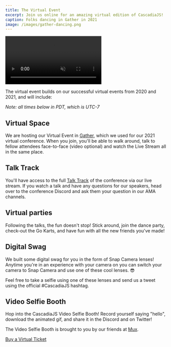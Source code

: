```yaml
---
title: The Virtual Event
excerpt: Join us online for an amazing virtual edition of CascadiaJS!
caption: Folks dancing in Gather in 2021
image: /images/gather-dancing.png
---
```

<video autoplay loop muted><source src="/files/gather-dancing.mp4" type="video/mp4"></video>

The virtual event builds on our successful virtual events from 2020 and 2021, and will include:

*Note: all times below in PDT, which is UTC-7*

## Virtual Space

We are hosting our Virtual Event in <a target="_blank" href="https://gather.town">Gather</a>, which we used for our 2021 virtual conference. When you join, you'll be able to walk around, talk to fellow attendees face-to-face (video optional) and watch the Live Stream all in the same place.

## Talk Track

You'll have access to the full [Talk Track](/schedule) of the conference via our live stream. If you watch a talk and have any questions for our speakers, head over to the conference Discord and ask them your question in our AMA channels.

## Virtual parties

Following the talks, the fun doesn't stop! Stick around, join the dance party, check-out the Go Karts, and have fun with all the new friends you've made!

## Digital Swag

We built some digital swag for you in the form of Snap Camera lenses! Anytime you're in an experience with your camera on you can switch your camera to Snap Camera and use one of these cool lenses. 😎

Feel free to take a selfie using one of these lenses and send us a tweet using the official #CascadiaJS hashtag.

## Video Selfie Booth

Hop into the CascadiaJS Video Selfie Booth! Record yourself saying "hello", download the animated gif, and share it in the Discord and on Twitter!

The Video Selfie Booth is brought to you by our friends at [Mux](/sponsors/mux).

<div class="cta"><a href="/tickets" aria-label="Buy Tickets">Buy a Virtual Ticket</a></div>